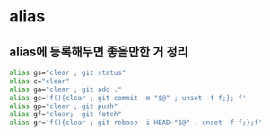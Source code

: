 
# alias 

## alias에 등록해두면 좋을만한 거 정리

```bash title="bash.bashrc파일에 집어넣기"
alias gs="clear ; git status"
alias c="clear"
alias ga="clear ; git add ."
alias gc='f(){clear ; git commit -m "$@" ; unset -f f;}; f'
alias gp="clear ; git push"
alias gf="clear;  git fetch"
alias gr='f(){clear ; git rebase -i HEAD~"$@" ; unset -f f;};f'
```